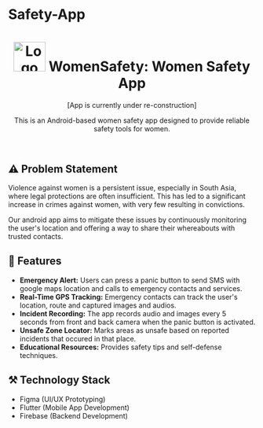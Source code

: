 # Safety-App
<h1 align="center"  style="vertical-align: middle;" >
  <img src="https://i.ibb.co/b3yN7PJ/logo.png" alt="Logo" height="60" width="65">
  WomenSafety: Women Safety App
  
</h1>
<p align="center"> [App is currently under re-construction] </p>

<p align="center"> This is an Android-based women safety app designed to provide reliable safety tools for women. </p>

<br>



## ⚠️ Problem Statement
Violence against women is a persistent issue, especially in South Asia, where legal protections are often insufficient. This has led to a significant increase in crimes against women, with very few resulting in convictions.

Our android app aims to mitigate these issues by continuously monitoring the user's location and offering a way to share their whereabouts with trusted contacts.

## 📱 Features
- **Emergency Alert:** Users can press a panic button to send SMS with google maps location and calls to emergency contacts and services.
- **Real-Time GPS Tracking:** Emergency contacts can track the user's location, route and captured images and audios.
- **Incident Recording:** The app records audio and images every 5 seconds from front and back camera when the panic button is activated.
- **Unsafe Zone Locator:** Marks areas as unsafe based on reported incidents that occured in that place.
- **Educational Resources:** Provides safety tips and self-defense techniques.

## ⚒️ Technology Stack

- Figma (UI/UX Prototyping)
- Flutter (Mobile App Development)
- Firebase (Backend Development)
